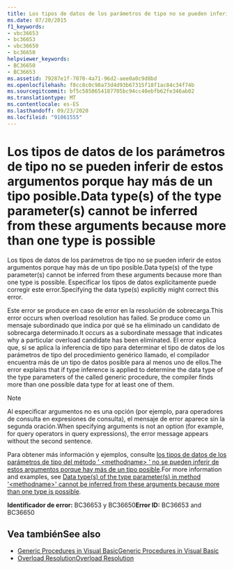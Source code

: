 ```yaml
---
title: Los tipos de datos de los parámetros de tipo no se pueden inferir de estos argumentos porque hay más de un tipo posible.
ms.date: 07/20/2015
f1_keywords:
- vbc36653
- bc36653
- vbc36650
- bc36650
helpviewer_keywords:
- BC36650
- BC36653
ms.assetid: 79287e1f-7070-4a71-96d2-aee0a0c9d8bd
ms.openlocfilehash: f8cc8c0c98a73d4d93b67315f18f1ac84c34f74b
ms.sourcegitcommit: bf5c5850654187705bc94cc40ebfb62fe346ab02
ms.translationtype: MT
ms.contentlocale: es-ES
ms.lasthandoff: 09/23/2020
ms.locfileid: "91061555"
---
```

# <a name="data-types-of-the-type-parameters-cannot-be-inferred-from-these-arguments-because-more-than-one-type-is-possible"></a><span data-ttu-id="ec3a1-102">Los tipos de datos de los parámetros de tipo no se pueden inferir de estos argumentos porque hay más de un tipo posible.</span><span class="sxs-lookup"><span data-stu-id="ec3a1-102">Data type(s) of the type parameter(s) cannot be inferred from these arguments because more than one type is possible</span></span>

<span data-ttu-id="ec3a1-103">Los tipos de datos de los parámetros de tipo no se pueden inferir de estos argumentos porque hay más de un tipo posible.</span><span class="sxs-lookup"><span data-stu-id="ec3a1-103">Data type(s) of the type parameter(s) cannot be inferred from these arguments because more than one type is possible.</span></span> <span data-ttu-id="ec3a1-104">Especificar los tipos de datos explícitamente puede corregir este error.</span><span class="sxs-lookup"><span data-stu-id="ec3a1-104">Specifying the data type(s) explicitly might correct this error.</span></span>  
  
 <span data-ttu-id="ec3a1-105">Este error se produce en caso de error en la resolución de sobrecarga.</span><span class="sxs-lookup"><span data-stu-id="ec3a1-105">This error occurs when overload resolution has failed.</span></span> <span data-ttu-id="ec3a1-106">Se produce como un mensaje subordinado que indica por qué se ha eliminado un candidato de sobrecarga determinado.</span><span class="sxs-lookup"><span data-stu-id="ec3a1-106">It occurs as a subordinate message that indicates why a particular overload candidate has been eliminated.</span></span> <span data-ttu-id="ec3a1-107">El error explica que, si se aplica la inferencia de tipo para determinar el tipo de datos de los parámetros de tipo del procedimiento genérico llamado, el compilador encuentra más de un tipo de datos posible para al menos uno de ellos.</span><span class="sxs-lookup"><span data-stu-id="ec3a1-107">The error explains that if type inference is applied to determine the data type of the type parameters of the called generic procedure, the compiler finds more than one possible data type for at least one of them.</span></span>  
  
> [!NOTE]
> <span data-ttu-id="ec3a1-108">Al especificar argumentos no es una opción (por ejemplo, para operadores de consulta en expresiones de consulta), el mensaje de error aparece sin la segunda oración.</span><span class="sxs-lookup"><span data-stu-id="ec3a1-108">When specifying arguments is not an option (for example, for query operators in query expressions), the error message appears without the second sentence.</span></span>  
  
 <span data-ttu-id="ec3a1-109">Para obtener más información y ejemplos, consulte [los tipos de datos de los parámetros de tipo del método ' \<methodname> ' no se pueden inferir de estos argumentos porque hay más de un tipo posible](bc36651-bc36654.md).</span><span class="sxs-lookup"><span data-stu-id="ec3a1-109">For more information and examples, see [Data type(s) of the type parameter(s) in method '\<methodname>' cannot be inferred from these arguments because more than one type is possible](bc36651-bc36654.md).</span></span>  
  
 <span data-ttu-id="ec3a1-110">**Identificador de error:** BC36653 y BC36650</span><span class="sxs-lookup"><span data-stu-id="ec3a1-110">**Error ID:** BC36653 and BC36650</span></span>  
  
## <a name="see-also"></a><span data-ttu-id="ec3a1-111">Vea también</span><span class="sxs-lookup"><span data-stu-id="ec3a1-111">See also</span></span>

- [<span data-ttu-id="ec3a1-112">Generic Procedures in Visual Basic</span><span class="sxs-lookup"><span data-stu-id="ec3a1-112">Generic Procedures in Visual Basic</span></span>](../programming-guide/language-features/data-types/generic-procedures.md)
- [<span data-ttu-id="ec3a1-113">Overload Resolution</span><span class="sxs-lookup"><span data-stu-id="ec3a1-113">Overload Resolution</span></span>](../programming-guide/language-features/procedures/overload-resolution.md)
